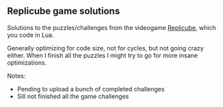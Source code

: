 ## Replicube game solutions

Solutions to the puzzles/challenges from the videogame [Replicube](https://store.steampowered.com/app/3401490/Replicube/), which you code in Lua.

Generally optimizing for code size, not for cycles, but not going crazy either. When I finish all the puzzles I might try to go for more insane optimizations.

Notes:

- Pending to upload a bunch of completed challenges
- Sill not finished all the game challenges
